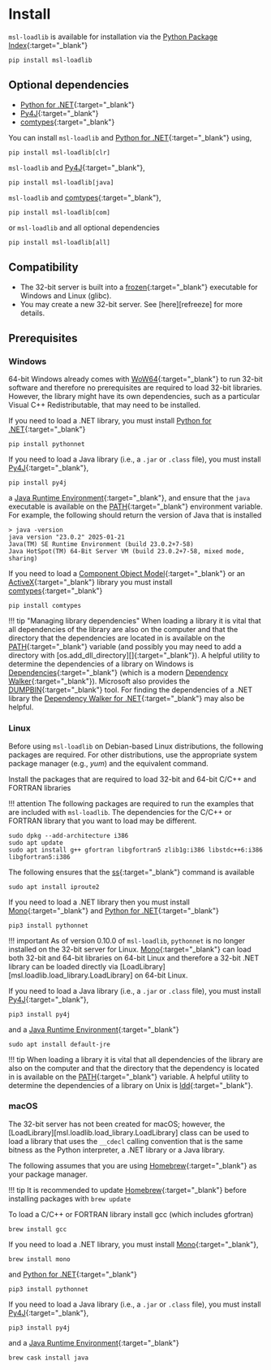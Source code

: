 # Install

`msl-loadlib` is available for installation via the [Python Package Index]{:target="_blank"}

```console
pip install msl-loadlib
```

## Optional dependencies

* [Python for .NET]{:target="_blank"}
* [Py4J]{:target="_blank"}
* [comtypes]{:target="_blank"}

You can install `msl-loadlib` and [Python for .NET]{:target="_blank"} using,

```console
pip install msl-loadlib[clr]
```

`msl-loadlib` and [Py4J]{:target="_blank"},

```console
pip install msl-loadlib[java]
```

`msl-loadlib` and [comtypes]{:target="_blank"},

```console
pip install msl-loadlib[com]
```

or `msl-loadlib` and all optional dependencies

```console
pip install msl-loadlib[all]
```

## Compatibility
* The 32-bit server is built into a [frozen]{:target="_blank"} executable for Windows and Linux (glibc).
* You may create a new 32-bit server. See [here][refreeze] for more details.

## Prerequisites

### Windows

64-bit Windows already comes with [WoW64]{:target="_blank"} to run 32-bit software and therefore no prerequisites are required to load 32-bit libraries. However, the library might have its own dependencies, such as a particular Visual C++ Redistributable, that may need to be installed.

If you need to load a .NET library, you must install [Python for .NET]{:target="_blank"}

```console
pip install pythonnet
```

If you need to load a Java library (i.e., a `.jar` or `.class` file), you must install [Py4J]{:target="_blank"},

```console
pip install py4j
```

a [Java Runtime Environment]{:target="_blank"}, and ensure that the `java` executable is available on the [PATH]{:target="_blank"} environment variable. For example, the following should return the version of Java that is installed

```console
> java -version
java version "23.0.2" 2025-01-21
Java(TM) SE Runtime Environment (build 23.0.2+7-58)
Java HotSpot(TM) 64-Bit Server VM (build 23.0.2+7-58, mixed mode, sharing)
```

If you need to load a [Component Object Model]{:target="_blank"} or an [ActiveX]{:target="_blank"} library you must install [comtypes]{:target="_blank"}

```console
pip install comtypes
```

!!! tip "Managing library dependencies"
    When loading a library it is vital that all dependencies of the library are also on the computer and that the directory that the dependencies are located in is available on the [PATH]{:target="_blank"} variable (and possibly you may need to add a directory with [os.add_dll_directory][]{:target="_blank"}). A helpful utility to determine the dependencies of a library on Windows is [Dependencies]{:target="_blank"} (which is a modern [Dependency Walker]{:target="_blank"}). Microsoft also provides the [DUMPBIN]{:target="_blank"} tool. For finding the dependencies of a .NET library the [Dependency Walker for .NET]{:target="_blank"} may also be helpful.

### Linux

Before using `msl-loadlib` on Debian-based Linux distributions, the following packages are required. For other distributions, use the appropriate system package manager (e.g., *yum*) and the equivalent command.

Install the packages that are required to load 32-bit and 64-bit C/C++ and FORTRAN libraries

!!! attention
    The following packages are required to run the examples that are included with `msl-loadlib`. The dependencies for the C/C++ or FORTRAN library that you want to load may be different.

```console
sudo dpkg --add-architecture i386
sudo apt update
sudo apt install g++ gfortran libgfortran5 zlib1g:i386 libstdc++6:i386 libgfortran5:i386
```

The following ensures that the [ss]{:target="_blank"} command is available

```console
sudo apt install iproute2
```

If you need to load a .NET library then you must install [Mono]{:target="_blank"} and [Python for .NET]{:target="_blank"}

```console
pip3 install pythonnet
```

!!! important
    As of version 0.10.0 of `msl-loadlib`, `pythonnet` is no longer installed on the 32-bit server for Linux. [Mono]{:target="_blank"} can load both 32-bit and 64-bit libraries on 64-bit Linux and therefore a 32-bit .NET library can be loaded directly via [LoadLibrary][msl.loadlib.load_library.LoadLibrary] on 64-bit Linux.

If you need to load a Java library (i.e., a `.jar` or `.class` file), you must install [Py4J]{:target="_blank"},

```console
pip3 install py4j
```

and a [Java Runtime Environment]{:target="_blank"}

```console
sudo apt install default-jre
```

!!! tip
    When loading a library it is vital that all dependencies of the library are also on the computer and that the directory that the dependency is located in is available on the [PATH]{:target="_blank"} variable. A helpful utility to determine the dependencies of a library on Unix is [ldd]{:target="_blank"}.

### macOS

The 32-bit server has not been created for macOS; however, the [LoadLibrary][msl.loadlib.load_library.LoadLibrary] class can be used to load a library that uses the `__cdecl` calling convention that is the same bitness as the Python interpreter, a .NET library or a Java library.

The following assumes that you are using [Homebrew]{:target="_blank"} as your package manager.

!!! tip
    It is recommended to update [Homebrew]{:target="_blank"} before installing packages with `brew update`

To load a C/C++ or FORTRAN library install gcc (which includes gfortran)

```console
brew install gcc
```

If you need to load a .NET library, you must install [Mono]{:target="_blank"},

```console
brew install mono
```

and [Python for .NET]{:target="_blank"}

```console
pip3 install pythonnet
```

If you need to load a Java library (i.e., a `.jar` or `.class` file), you must install [Py4J]{:target="_blank"},

```console
pip3 install py4j
```

and a [Java Runtime Environment]{:target="_blank"}

```console
brew cask install java
```

[ActiveX]: https://learn.microsoft.com/en-us/windows/win32/com/activex-controls
[Component Object Model]: https://learn.microsoft.com/en-us/windows/win32/com/component-object-model--com--portal
[comtypes]: https://comtypes.readthedocs.io/en/stable/index.html
[Dependencies]: https://github.com/lucasg/Dependencies
[Dependency Walker]: https://www.dependencywalker.com/
[Dependency Walker for .NET]: https://github.com/isindicic/DependencyWalker.Net
[DUMPBIN]: https://learn.microsoft.com/en-us/cpp/build/reference/dumpbin-reference?view=msvc-170
[frozen]: https://pyinstaller.readthedocs.io/en/stable/
[Homebrew]: https://brew.sh/
[inter-process communication]: https://en.wikipedia.org/wiki/Inter-process_communication
[Java Runtime Environment]: https://www.java.com/en/download/manual.jsp
[ldd]: https://man7.org/linux/man-pages/man1/ldd.1.html
[Mono]: https://www.mono-project.com/download/stable/
[PATH]: https://en.wikipedia.org/wiki/PATH_(variable)
[Py4J]: https://www.py4j.org/
[Python for .NET]: https://pythonnet.github.io/
[Python Package Index]: https://pypi.org/project/msl-loadlib/
[ss]: https://man7.org/linux/man-pages/man8/ss.8.html
[WoW64]: https://en.wikipedia.org/wiki/WoW64
